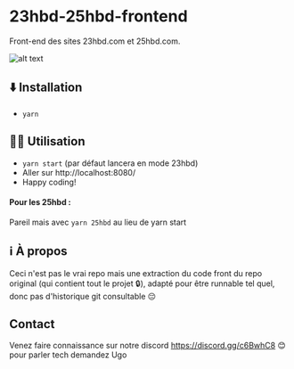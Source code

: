 # 23hbd-25hbd-frontend

Front-end des sites 23hbd.com et 25hbd.com.

![alt text](http://i.imgur.com/CtKBARp.jpg?1)

## ⬇️ Installation

*  `yarn`

## 🧑‍💻 Utilisation
- `yarn start` (par défaut lancera en mode 23hbd)
- Aller sur http://localhost:8080/
- Happy coding!
####  Pour les 25hbd :
Pareil mais avec `yarn 25hbd` au lieu de yarn start

## ℹ À propos
Ceci n'est pas le vrai repo mais une extraction du code front du repo original (qui contient tout le projet 🔒), adapté pour être runnable tel quel, donc pas d'historique git consultable 😔

## Contact
Venez faire connaissance sur notre discord https://discord.gg/c6BwhC8 😊 pour parler tech demandez Ugo
